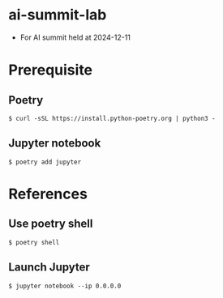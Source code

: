 # ai-summit-lab
- For AI summit held at 2024-12-11

# Prerequisite
## Poetry

```
$ curl -sSL https://install.python-poetry.org | python3 -
```
## Jupyter notebook
```
$ poetry add jupyter
```

# References
## Use poetry shell
```
$ poetry shell
```

## Launch Jupyter
```
$ jupyter notebook --ip 0.0.0.0
```
